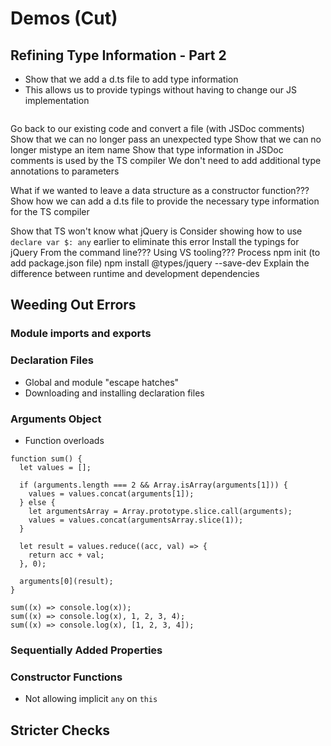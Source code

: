 
# Demos (Cut)

## Refining Type Information - Part 2

* Show that we add a d.ts file to add type information
* This allows us to provide typings without having to change our JS implementation

```
```

Go back to our existing code and convert a file (with JSDoc comments)
	Show that we can no longer pass an unexpected type
	Show that we can no longer mistype an item name
	Show that type information in JSDoc comments is used by the TS compiler
		We don't need to add additional type annotations to parameters

What if we wanted to leave a data structure as a constructor function???
	Show how we can add a d.ts file to provide the necessary type information for the TS compiler

Show that TS won't know what jQuery is
	Consider showing how to use `declare var $: any` earlier to eliminate this error
	Install the typings for jQuery
		From the command line???
		Using VS tooling???
		Process
			npm init (to add package.json file)
			npm install @types/jquery --save-dev
		Explain the difference between runtime and development dependencies

## Weeding Out Errors

### Module imports and exports

### Declaration Files

* Global and module "escape hatches"
* Downloading and installing declaration files

### Arguments Object

* Function overloads

```
function sum() {
  let values = [];

  if (arguments.length === 2 && Array.isArray(arguments[1])) {
    values = values.concat(arguments[1]);
  } else {
    let argumentsArray = Array.prototype.slice.call(arguments);
    values = values.concat(argumentsArray.slice(1));
  }

  let result = values.reduce((acc, val) => {
    return acc + val;
  }, 0);

  arguments[0](result);
}

sum((x) => console.log(x));
sum((x) => console.log(x), 1, 2, 3, 4);
sum((x) => console.log(x), [1, 2, 3, 4]);
```

### Sequentially Added Properties

### Constructor Functions

* Not allowing implicit `any` on `this`

## Stricter Checks
